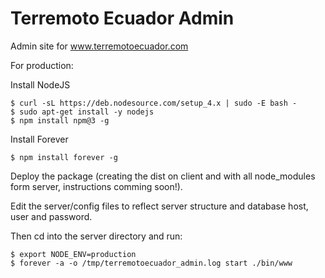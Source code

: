 # Terremoto Ecuador Admin
Admin site for www.terremotoecuador.com

For production:

Install NodeJS
```
$ curl -sL https://deb.nodesource.com/setup_4.x | sudo -E bash -
$ sudo apt-get install -y nodejs
$ npm install npm@3 -g
```
Install Forever
```
$ npm install forever -g
```

Deploy the package (creating the dist on client and with all node_modules form server, instructions comming soon!).

Edit the server/config files to reflect server structure and database host, user and password.

Then cd into the server directory and run:
```
$ export NODE_ENV=production
$ forever -a -o /tmp/terremotoecuador_admin.log start ./bin/www
```

